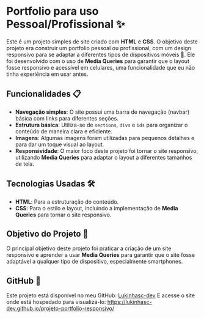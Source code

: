 # Portfolio para uso Pessoal/Profissional ✨
Este é um projeto simples de site criado com **HTML** e **CSS**. O objetivo deste projeto era construir um portfolio pessoal ou profissional, com um design responsivo para se adaptar a diferentes tipos de dispositivos móveis 📱. Ele foi desenvolvido com o uso de **Media Queries** para garantir que o layout fosse responsivo e acessível em celulares, uma funcionalidade que eu não tinha experiência em usar antes.

## Funcionalidades 📋
- **Navegação simples**: O site possui uma barra de navegação (navbar) básica com links para diferentes seções.
- **Estrutura básica**: Utiliza-se de `sections`, `divs` e `ids` para organizar o conteúdo de maneira clara e eficiente.
- **Imagens**: Algumas imagens foram utilizadas para pequenos detalhes e para dar um toque visual ao layout.
- **Responsividade**: O maior foco deste projeto foi tornar o site responsivo, utilizando **Media Queries** para adaptar o layout a diferentes tamanhos de tela.

## Tecnologias Usadas 🛠️
- **HTML**: Para a estruturação do conteúdo.
- **CSS**: Para o estilo e layout, incluindo a implementação de **Media Queries** para tornar o site responsivo.

## Objetivo do Projeto 🎯
O principal objetivo deste projeto foi praticar a criação de um site responsivo e aprender a usar **Media Queries** para garantir que o site fosse adaptável a qualquer tipo de dispositivo, especialmente smartphones.

## GitHub 🔗
Este projeto está disponível no meu GitHub: [Lukinhasc-dev](https://github.com/lukinhasc-dev)
E acesse o site onde está hospedado para visualizá-lo: https://lukinhasc-dev.github.io/projeto-portfolio-responsivo/

